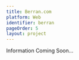 ```yaml
---
title: Berran.com
platform: Web
identifier: berran
pageOrder: 5
layout: project
---
```


Information Coming Soon...